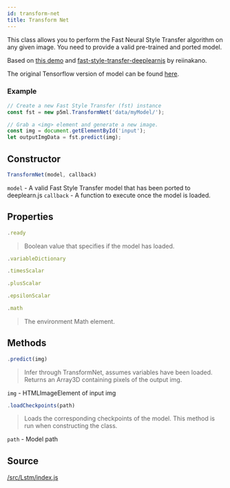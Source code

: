 ```yaml
---
id: transform-net
title: Transform Net
---
```


This class allows you to perform the Fast Neural Style Transfer algorithm on any given image. You need to provide a valid pre-trained and ported model. 

Based on [this demo](https://github.com/PAIR-code/deeplearnjs/tree/0608feadbd897bca6ec7abf3340515fe5f2de1c2/demos/fast-style-transfer)
and [fast-style-transfer-deeplearnjs](https://github.com/reiinakano/fast-style-transfer-deeplearnjs) by reiinakano.

The original Tensorflow version of model can be found [here](https://github.com/lengstrom/fast-style-transfer).

### Example

```javascript
// Create a new Fast Style Transfer (fst) instance
const fst = new p5ml.TransformNet('data/myModel/');

// Grab a <img> element and generate a new image.
const img = document.getElementById('input');
let outputImgData = fst.predict(img);
```

## Constructor
  ```javascript
  TransformNet(model, callback)
  ```
  `model` - A valid Fast Style Transfer model that has been ported to deeplearn.js
  `callback` - A function to execute once the model is loaded.

## Properties

  ```javascript
  .ready
  ```
  > Boolean value that specifies if the model has loaded.

  ```javascript
  .variableDictionary
  ```
  > 

  ```javascript
  .timesScalar
  ```
  > 

  ```javascript
  .plusScalar
  ```
  > 

  ```javascript
  .epsilonScalar
  ```
  > 

  ```javascript
  .math
  ```
  > The environment Math element.

## Methods

  ```javascript
  .predict(img)
  ```
  > Infer through TransformNet, assumes variables have been loaded. Returns an Array3D containing pixels of the output img.

  `img` -  HTMLImageElement of input img

  ```javascript
  .loadCheckpoints(path)
  ```
  > Loads the corresponding checkpoints of the model. This method is run when constructing the class.

  `path` - Model path

## Source

[/src/Lstm/index.js](https://github.com/ITPNYU/p5-deeplearn-js/tree/master/src/TransformNet)